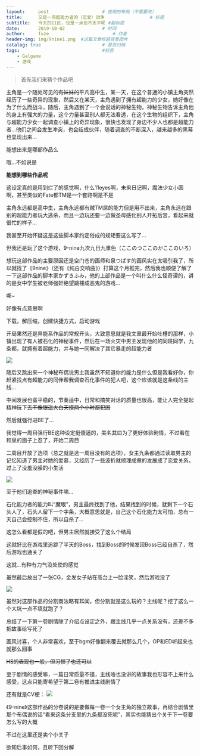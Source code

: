 ```yaml
---
layout:     post   				    # 使用的布局（不需要改）
title:      又是一场超能力者的（恋爱）战争 				# 标题 
subtitle:   今天的11区，也是一点也不太平呢 #副标题
date:       2019-10-02 				# 时间
author:     fuze 						# 作者
header-img: img/9nine1.png 	#这篇文章标题背景图片
catalog: true 						# 是否归档
tags:								#标签
    - Galgame
    - 游戏
---
```


>首先我们来猜个作品吧

主角是一个随处可见的~~有妹妹的~~平凡高中生，某一天，在这个普通的小镇主角突然经历了一些奇异的现象，然后又在某天，主角遇到了拥有超能力的少女，她好像在为了什么而战斗，随后，主角遇到了一个会说话的神秘生物，神秘生物告诉主角他的身上有强大的力量，这个力量甚至别人都无法看透，在这个生物的组织下，主角与超能力少女一起调查小镇上的奇异现象，很快也发现了身边不少人也都是超能力者...他们之间会发生冲突，也会结成伙伴，随着调查的不断深入，越来越多的黑幕也显现出来...

能想出来是哪部作品么

哦...不如说是

**能想到哪些作品呢**

这设定真的是用到烂了的感觉啊，什么11eyes啊，未来日记啊，魔法少女小圆啊，甚至类似的Fate都TM是一个套路啊是不是

主角永远都是高中生，主角永远都有贼TM屌的能力但是用不出来，主角永远在跟别的超能力者玩大逃杀，而且一边玩还要一边做圣母感化别人开拓后宫，看起来就很忙的样子...

我甚至开始怀疑这是这些脚本家约定俗成的规矩要这么写了...

但我还是玩了这个游戏，9-nine九次九日九重色（ここのつここのかここのいろ）

想玩这部作品的主要原因还是空门苍的画师和泉つばす的画风实在太吸引我了，所以就找了《9nine》（还有《纯白交响曲》）打算这个月推完，然后我也顺便了解了一下这部作品的脚本家かずきふみ，他的上部作品是一个叫什么什么怪奇谭的，讲的是女中学生被老师强奸绝望跳楼成恶鬼的游戏...

嘶~

好像有点意思啊

下载，解压缩，创建快捷方式，启动游戏

开局果然还是异能系作品的常规开头，大致意思就是我文章最开始吐槽的那样，小镇出现了有人被石化的神秘事件，然后在一场火灾中男主发现他的的同班同学，九条都，就拥有着超能力，并与她一同解决了其它暴走的超能力者

![](https://raw.githubusercontent.com/NoordZeedebuTirpitz/pic/master/%5B%E6%A8%B1%E7%A9%BA%E6%B1%89%E5%8C%96%E7%BB%84New%20Llfe%5D9-nine-%E4%B9%9D%E6%AC%A1%E4%B9%9D%E6%97%A5%E4%B9%9D%E9%87%8D%E8%89%B2%202019_10_2%201_26_27.png)

随后又跳出来一个神秘布偶说男主我虽然不知道你的能力是什么但是我看好你，你赶紧找点有超能力的同伴帮我调查石化事件的犯人吧，这个应该就是这条线的主线...

中间发展也蛮平稳的，节奏适中，日常和搞笑对话的质量也很高，能让人完全提起精神玩下去~~不像银遥大白天摸两个小时都犯困~~

然后就强行进BE了...

我觉得一周目强行BE这种设定挺傻逼的，美名其曰为了更好体验剧情，不过看在和泉的面子上忍了，开始二周目

二周目开放了选项（总之就是选一周目没有的选项），女主九条都通过读取男主的记忆知道了男主对她的爱慕，又经历了一些波折就顺理成章的发展成了恋爱关系，过上了没羞没臊的小生活

![](https://raw.githubusercontent.com/NoordZeedebuTirpitz/pic/master/%5B%E6%A8%B1%E7%A9%BA%E6%B1%89%E5%8C%96%E7%BB%84New%20Llfe%5D9-nine-%E4%B9%9D%E6%AC%A1%E4%B9%9D%E6%97%A5%E4%B9%9D%E9%87%8D%E8%89%B2%202019_10_2%201_25_34.png)

至于他们追查的神秘事件嘛...

石化能力者的能力叫“魔眼”，男主最终找到了他，结果找到的时候，就剩下一个石头人了，石头人留下一个字条，大概意思就是，自己这个石化能力太可怕，总有一天自己会控制不住，所以自杀了...

这怎么看都是假的吧，但男主居然就接受了这么个结局

这就好比在游戏里追踪了半天的Boss，找到Boss的时候发现Boss已经自杀了，然后游戏也通关了

这就...有种有力气没处使的感觉

虽然最后放出了一张CG，金发女子站在高台上一脸淫笑，然后游戏没了

![](https://raw.githubusercontent.com/NoordZeedebuTirpitz/pic/master/%5B%E6%A8%B1%E7%A9%BA%E6%B1%89%E5%8C%96%E7%BB%84New%20Llfe%5D9-nine-%E4%B9%9D%E6%AC%A1%E4%B9%9D%E6%97%A5%E4%B9%9D%E9%87%8D%E8%89%B2%202019_10_2%201_27_28.png)

虽然对这部作品的分割商法略有耳闻，但分割就是这么玩的？主线呢？挖了这么一个大坑一点不填就跑了？

总结了一下第一卷剧情除了介绍点设定之外，跟主线几乎一点关系没有，还差不多把故事给写死了

画风讨喜，个人非常喜欢，至于bgm好像翻来覆去就那么几个，OP和ED听起来也就那么回事

~~HS的表现也一般，但习惯了也还可以~~

至于剧情的感受嘛，一篇日常质量不错，主线啥也没讲的故事我也形容不上来什么感受，这点只能寄希望于第二卷有推进主线剧情了

还有就是CV梗：
![](https://raw.githubusercontent.com/NoordZeedebuTirpitz/pic/master/E7E6DF242A4D530406B62DE6090EE501.jpg)

《9-nine》这部作品的分卷说的是要做每一卷一个女主角的独立故事，再结合剧情里那个布偶说的话“看来这条分支里的九条都没死呢”，其实也能猜出个关于下一卷要怎么写的大概

不过在这里还是卖个小关子

欲知后事如何，且听下回分解
